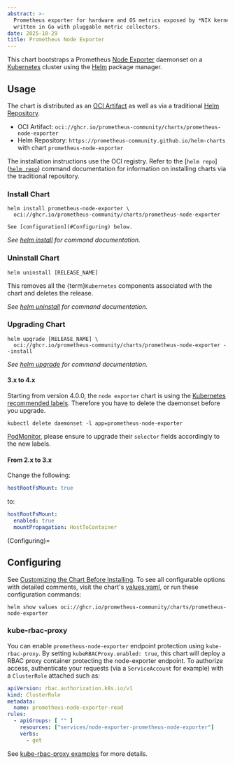 ```yaml
---
abstract: >-
  Prometheus exporter for hardware and OS metrics exposed by *NIX kernels,
  written in Go with pluggable metric collectors.
date: 2025-10-29
title: Prometheus Node Exporter
---
```


This chart bootstraps a Prometheus
[Node Exporter](http://github.com/prometheus/node_exporter) daemonset on a
[Kubernetes](http://kubernetes.io) cluster using the
[Helm](https://helm.sh) package manager.

## Usage

The chart is distributed as an [OCI Artifact](https://helm.sh/docs/topics/registries/)
as well as via a traditional [Helm Repository](https://helm.sh/docs/topics/chart_repository/).

- OCI Artifact: `oci://ghcr.io/prometheus-community/charts/prometheus-node-exporter`
- Helm Repository: `https://prometheus-community.github.io/helm-charts`
  with chart `prometheus-node-exporter`

The installation instructions use the OCI registry. Refer to the
[`helm repo`]([`helm repo`](https://helm.sh/docs/helm/helm_repo/)) command
documentation for information on installing charts via the traditional repository.

### Install Chart

```{code-block} console
helm install prometheus-node-exporter \
  oci://ghcr.io/prometheus-community/charts/prometheus-node-exporter
```

<!--markdownlint-disable-->
```{note}
See [configuration](#Configuring) below.
```
<!--markdownlint-enable-->

_See [helm install](https://helm.sh/docs/helm/helm_install/) for command documentation._

### Uninstall Chart

```console
helm uninstall [RELEASE_NAME]
```

This removes all the {term}`Kubernetes` components associated with the chart and
deletes the release.

_See [helm uninstall](https://helm.sh/docs/helm/helm_uninstall/) for command documentation._

### Upgrading Chart

```{code-block} console
helm upgrade [RELEASE_NAME] \
  oci://ghcr.io/prometheus-community/charts/prometheus-node-exporter --install
```

_See [helm upgrade](https://helm.sh/docs/helm/helm_upgrade/) for command documentation._

#### 3.x to 4.x

Starting from version 4.0.0, the `node exporter` chart is using the
[Kubernetes recommended labels](https://kubernetes.io/docs/concepts/overview/working-with-objects/common-labels/).
Therefore you have to delete the daemonset before you upgrade.

```console
kubectl delete daemonset -l app=prometheus-node-exporter
```

[PodMonitor](https://github.com/prometheus-operator/prometheus-operator/blob/main/Documentation/api-reference/api.md#podmonitor),
please ensure to upgrade their `selector` fields accordingly to the new labels.

#### From 2.x to 3.x

Change the following:

```yaml
hostRootFsMount: true
```

to:

```yaml
hostRootFsMount:
  enabled: true
  mountPropagation: HostToContainer
```

(Configuring)=

## Configuring

See [Customizing the Chart Before Installing](https://helm.sh/docs/intro/using_helm/#customizing-the-chart-before-installing).
To see all configurable options with detailed comments, visit the chart's
[values.yaml](./values.yaml), or run these configuration commands:

```console
helm show values oci://ghcr.io/prometheus-community/charts/prometheus-node-exporter
```

### kube-rbac-proxy

You can enable `prometheus-node-exporter` endpoint protection using
`kube-rbac-proxy`. By setting `kubeRBACProxy.enabled: true`, this chart will
deploy a RBAC proxy container protecting the node-exporter endpoint.
To authorize access, authenticate your requests (via a `ServiceAccount` for
example) with a `ClusterRole` attached such as:

```yaml
apiVersion: rbac.authorization.k8s.io/v1
kind: ClusterRole
metadata:
  name: prometheus-node-exporter-read
rules:
  - apiGroups: [ "" ]
    resources: ["services/node-exporter-prometheus-node-exporter"]
    verbs:
      - get
```

See [kube-rbac-proxy examples](https://github.com/brancz/kube-rbac-proxy/tree/master/examples/resource-attributes)
for more details.
